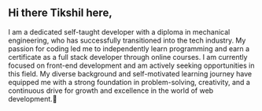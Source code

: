 ## Hi there Tikshil here,

I am a dedicated self-taught developer with a diploma in mechanical engineering, who has successfully transitioned into the tech industry. My passion for coding led me to independently learn programming and earn a certificate as a full stack developer through online courses. I am currently focused on front-end development and am actively seeking opportunities in this field. My diverse background and self-motivated learning journey have equipped me with a strong foundation in problem-solving, creativity, and a continuous drive for growth and excellence in the world of web development.👋

<!--
**tiksh09/tiksh09** is a ✨ _special_ ✨ repository because its `README.md` (this file) appears on your GitHub profile.

Here are some ideas to get you started:

- 🔭 I’m currently working as an intern at J.P Morgan and chase.
- 🌱 I’m currently learning .
- 👯 I’m looking to collaborate on projects.
- 🤔 I’m looking for help with codes
- 📫 How to reach me: (tikshil.123@gmail.com)
- ⚡ Fun fact: The first computer bug was an actual bug! In 1947, engineers found a moth causing trouble in the Harvard Mark II computer, and that's how the term "debugging" was born. So, if your code ever has bugs, just remember you're following a tradition that started with a literal insect!
-->
